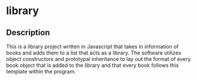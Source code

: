 # library

## Description
This is a library project written in Javascript that takes in information of books and adds them to a list that acts as a library.
The software utilizes object constructors and prototypal inheritance to lay out the format of every book object that is added to the library and that every book follows this template within the program.
